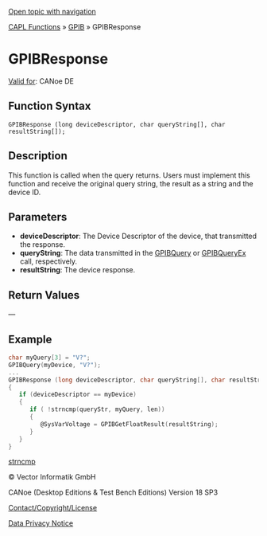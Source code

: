 [Open topic with navigation](../../../../../CANoeDEFamily.htm#Topics/CAPLFunctions/GPIB/Functions/CAPLfunctionGPIBResponse.md)

[CAPL Functions](../../CAPLfunctions.md) » [GPIB](../CAPLfunctionsGPIBOverview.md) » GPIBResponse

# GPIBResponse

[Valid for](../../../Shared/FeatureAvailability.md): CANoe DE

## Function Syntax

```
GPIBResponse (long deviceDescriptor, char queryString[], char resultString[]);
```

## Description

This function is called when the query returns. Users must implement this function and receive the original query string, the result as a string and the device ID.

## Parameters

- **deviceDescriptor**: The Device Descriptor of the device, that transmitted the response.
- **queryString**: The data transmitted in the [GPIBQuery](CAPLfunctionGPIBQuery.md) or [GPIBQueryEx](CAPLfunctionGPIBQueryEx.md) call, respectively.
- **resultString**: The device response.

## Return Values

—

## Example

```c
char myQuery[3] = "V?";
GPIBQuery(myDevice, "V?");
...
GPIBResponse (long deviceDescriptor, char queryString[], char resultString[])
{
   if (deviceDescriptor == myDevice)
   {
      if ( !strncmp(queryStr, myQuery, len))
      {
         @SysVarVoltage = GPIBGetFloatResult(resultString);
      }
   }
}
```

[strncmp](../../Other/Functions/CAPLfunctionStrnCmp.md)

© Vector Informatik GmbH

CANoe (Desktop Editions & Test Bench Editions) Version 18 SP3

[Contact/Copyright/License](../../../Shared/ContactCopyrightLicense.md)

[Data Privacy Notice](https://www.vector.com/int/en/company/get-info/privacy-policy/)
